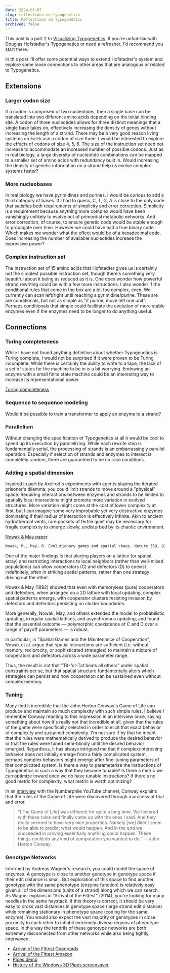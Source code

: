 ```yaml
---
date: 2024-01-07
slug: reflections-on-typogenetics
title: Reflections on Typogenetics
archived: false
---
```


This post is a part 2 to [Visualizing Typogenetics](/blog/visualizing-typogenetics). If you're unfamiliar with Douglas Hofstadter's Typogenetics or need a refresher, I'd recommend you start there.

In this post I'll offer some potential ways to extend Hofstadter's system and explore some loose connections to other areas that are analogous or related to Typogenetics.

## Extensions

### Larger codon size

If a codon is comprised of two nucleotides, then a single base can be translated into two different amino acids depending on the initial binding site. A codon of three nucleotides allows for three distinct meanings that a single base takes on, effectively increasing the density of genes without increasing the length of a strand. There may be a very good reason living systems on Earth use a codon of size three. I would be interested to explore the effects of codons of size 4, 5, 6. The size of the instruction set need not increase to accommodate an increased number of possible codons. Just as in real biology, a large diversity of nucleotide combinations can be mapped to a smaller set of amino acids with redundancy built in. Would increasing the density of genetic information on a strand help us evolve complex systems faster?

### More nucleobases

In real biology we have pyrimidines and purines. I would be curious to add a third category of bases. If I had to guess, C, T, G, A is close to the only code that satisfies both requirements of simplicity and error correction. Simplicity is a requirement because anything more complex would have been vanishingly unlikely to evolve out of primordial metabolic networks. And error correction, of course, to ensure genetic code would be stable enough to propagate over time. However we could have had a true binary code. Which makes me wonder what the effect would be of a hexadecimal code. Does increasing the number of available nucleotides increase the expressive power?

### Complex instruction set

The instruction set of 15 amino acids that Hofstadter gives us is certainly not the simplest possible instruction set, though there's something very beautiful about it being as reduced as it is. One does wonder how powerful strand rewriting could be with a few more instructions. I also wonder if the conditional rules that come in the box are a bit too complex, even. We currently can scan left/right until reaching a pyrimidine/purine. These are are conditionals, but not as simple as "if purine, move left one unit". Perhaps conditionals that simple could facilitate the evolution of more stable enzymes even if the enzymes need to be longer to do anything useful.

## Connections

### Turing completeness

While I have not found anything definitive about whether Typogenetics is Turing complete, I would not be surprised if it were proven to be Turing incomplete. While there is certainly the ability to write to a tape, the lack of a set of states for the machine to be in is a bit worrying. Endowing an enzyme with a small finite state machine could be an interesting way to increase its representational power.

[Turing completeness](https://en.wikipedia.org/wiki/Turing_completeness)

### Sequence to sequence modeling

Would it be possible to train a transformer to apply an enzyme to a strand?

### Parallelism

Without changing the specification of Typogenetics at all it would be cool to speed up its execution by parallelizing. While each rewrite step is fundamentally serial, the processing of strands is an embarrassingly parallel operation. Especially if selection of strands and enzymes to interact is completely random, there are guaranteed to be no race conditions.

### Adding a spatial dimension

Inspired in part by Axelrod's experiments with agents playing the iterated prisoner's dilemma, you could limit strands to move around a "physical" space. Requiring interactions between enzymes and strands to be limited to spatially local interactions might promote more variation in evolved structures. More variation might come at the cost of lower complexity at first, but I can imagine some very improbable yet very destructive enzymes dominating if their radius of interaction is effectively infinite. Akin to ancient hydrothermal vents, rare pockets of fertile quiet may be necessary for fragile complexity to emerge slowly, undisturbed by its chaotic environment.

[Nowak & May paper](https://www.nature.com/articles/359826a0)

<!-- TODO: cite this correctly in the footnotes -->

```txt
Nowak, M., May, R. Evolutionary games and spatial chaos. Nature 359, 826–829 (1992). https://doi.org/10.1038/359826a0
```

One of the major findings is that placing players on a lattice (or spatial array) and restricting interactions to local neighbors (rather than well-mixed populations) can allow cooperators (C) and defectors (D) to coexist indefinitely, often in striking spatial patterns, rather than one strategy driving out the other.

Nowak & May (1992) showed that even with memoryless (pure) cooperators and defectors, when arranged on a 2D lattice with local updating, complex spatial patterns emerge, with cooperator clusters resisting invasion by defectors and defectors persisting on cluster boundaries.

More generally, Nowak, May, and others extended the model to probabilistic updating, irregular spatial lattices, and asynchronous updating, and found that the essential outcome — polymorphic coexistence of C and D over a range of payoff parameters — is robust.

In particular, in "Spatial Games and the Maintenance of Cooperation", Nowak et al. argue that spatial interactions are sufficient (i.e. without memory, reciprocity, or sophisticated strategies) to maintain a mixture of cooperators and defectors across a wide parameter range.

Thus, the result is not that "Tit-for-Tat beats all others" under spatial constraints per se, but that spatial structure fundamentally alters which strategies can persist and how cooperation can be sustained even without complex memory.

### Tuning

Many find it incredible that the John Horton Conway's Game of Life can produce and maintain so much complexity with such simple rules. I believe I remember Conway reacting to this impression in an interview once, saying something about how it's really not that incredible at all, given that the rules of the game were specifically selected in order to elicit that exact behavior of complexity and sustained complexity. I'm not sure if by that he meant that the rules were mathematically derived to produce the desired behavior or that the rules were tuned semi-blindly until the desired behavior emerged. Regardless, it has always intrigued me that if complex/interesting behavior does not initially emerge from a fairly complicated system, perhaps complex behaviors might emerge after fine-tuning parameters of that complicated system. Is there a way to parameterize the instructions of Typogenetics in such a way that they become tunable? Is there a metric we can optimize toward once we do have tunable instructions? If there's no good metric for complexity, what metric is worth optimizing?

In an [interview](https://youtu.be/R9Plq-D1gEk?si=-uQe6GJrdUg9m6eh&t=290) with the Numberphile YouTube channel, Conway explains that the rules of the Game of Life were discovered through a process of trial and error.

> "[The Game of Life] was different for quite a long time. We tinkered with these rules and finally came up with the ones I said. And they really seemed to have very nice properties. Namely [we] didn't seem to be able to predict what would happen. And in the end we succeeded in proving essentially anything could happen. These things could do any kind of computation you wanted to do." -- John Horton Conway

### Genotype Networks

Informed by Andreas Wagner's research, you could model the space of enzymes. A genotype is close to another genotype in genotype space if their edit distance is small. But exploration of this space to find another genotype with the same phenotype (enzyme function) is relatively easy given all of the dimensions (units of a strand) along which we can search. As Wagner explains in "Arrival of the Fittest" (2014), you're looking for many needles in the same haystack. If this theory is correct, it should be very easy to cross vast distances in genotype space (large strand edit distance) while remaining stationary in phenotype space (coding for the same enzyme). You would also expect the vast majority of genotypes in close proximity to each other to inhabit extremely diverse regions of phenotype space. In this way the tendrils of these genotype networks are both extremely disconnected from other networks while also being tightly interwoven.

- [Arrival of the Fittest Goodreads](https://www.goodreads.com/book/show/20821275-arrival-of-the-fittest)
- [Arrival of the Fittest Amazon](https://www.amazon.com/Arrival-Fittest-How-Nature-Innovates/dp/1617230219)
- [Pipes demo](https://1j01.github.io/pipes)
- [History of the Windows 3D Pipes screensaver](https://devblogs.microsoft.com/oldnewthing/20240611-00/?p=109881)
